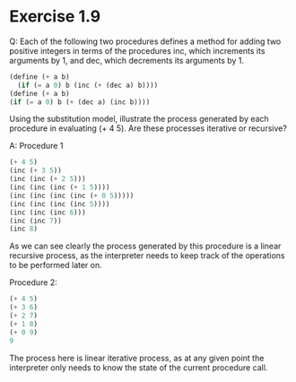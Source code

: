 # Exercise 1.9

Q: Each of the following two procedures defines a method for adding two positive integers in terms of the procedures inc, which increments its arguments by 1, and dec, which decrements its arguments by 1.
```scheme
(define (+ a b)
  (if (= a 0) b (inc (+ (dec a) b))))
(define (+ a b)
(if (= a 0) b (+ (dec a) (inc b))))
````
Using the substitution model, illustrate the process generated by each procedure in evaluating (+ 4 5). Are these processes iterative or recursive?

A: Procedure 1
```scheme
(+ 4 5)
(inc (+ 3 5))
(inc (inc (+ 2 5)))
(inc (inc (inc (+ 1 5))))
(inc (inc (inc (inc (+ 0 5)))))
(inc (inc (inc (inc 5))))
(inc (inc (inc 6)))
(inc (inc 7))
(inc 8)
```
As we can see clearly the process generated by this procedure is a linear recursive process, as the interpreter needs to keep track of the operations to be performed later on.

Procedure 2:
```scheme
(+ 4 5)
(+ 3 6)
(+ 2 7)
(+ 1 8)
(+ 0 9)
9
```
The process here is linear iterative process, as at any given point the interpreter only needs to know the state of the current procedure call.
